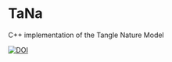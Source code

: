 # TaNa
C++ implementation of the Tangle Nature Model 

<a href="https://zenodo.org/badge/latestdoi/140942997"><img src="https://zenodo.org/badge/140942997.svg" alt="DOI"></a>
